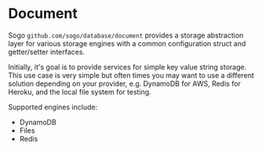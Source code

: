 # Document

Sogo `github.com/sogo/database/document` provides a storage abstraction layer for various storage engines with a common configuration struct and getter/setter interfaces.

Initially, it's goal is to provide services for simple key value string storage. This use case is very simple but often times you may want to use a different solution depending on your provider, e.g. DynamoDB for AWS, Redis for Heroku, and the local file system for testing.

Supported engines include:

* DynamoDB
* Files
* Redis
